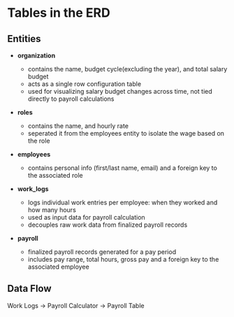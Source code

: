# Tables in the ERD

## Entities
- **organization**
    - contains the name, budget cycle(excluding the year), and total salary budget
    - acts as a single row configuration table
    - used for visualizing salary budget changes across time, not tied directly to payroll calculations

- **roles**
    - contains the name, and hourly rate
    - seperated it from the employees entity to isolate the wage based on the role

- **employees**
    - contains personal info (first/last name, email) and a foreign key to the associated role

- **work_logs**
    - logs individual work entries per employee: when they worked and how many hours
    - used as input data for payroll calculation
    - decouples raw work data from finalized payroll records

- **payroll**
    - finalized payroll records generated for a pay period
    - includes pay range, total hours, gross pay and a foreign key to the associated employee

## Data Flow
Work Logs -> Payroll Calculator -> Payroll Table